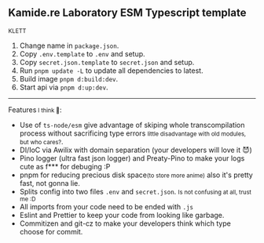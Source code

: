 ## Kamide.re Laboratory ESM Typescript template
<small>KLETT</small>

1. Change name in `package.json`.
2. Copy `.env.template` to `.env` and setup.
3. Copy `secret.json.template` to `secret.json` and setup.
4. Run `pnpm update -L` to update all dependencies to latest.
5. Build image `pnpm d:build:dev`.
6. Start api via `pnpm d:up:dev`.
---
Features<small> I think 🤔</small>:
- Use of `ts-node/esm` give advantage of skiping whole transcompilation process without sacrificing type errors <small>little disadvantage with old modules, but who cares?</small>.
- DI/IoC via Awilix with domain separation (your developers will love it 😈)
- Pino logger (ultra fast json logger) and Preaty-Pino to make your logs cute as f*** for debuging :P
- pnpm for reducing precious disk space<small>(to store more anime)</small> also it's pretty fast, not gonna lie.
- Splits config into two files `.env` and `secret.json`. <small> Is not confusing at all, trust me :D</small>
- All imports from your code need to be ended with `.js`
- Eslint and Prettier to keep your code from looking like garbage.
- Commitizen and git-cz to make your developers think which type choose for commit.
